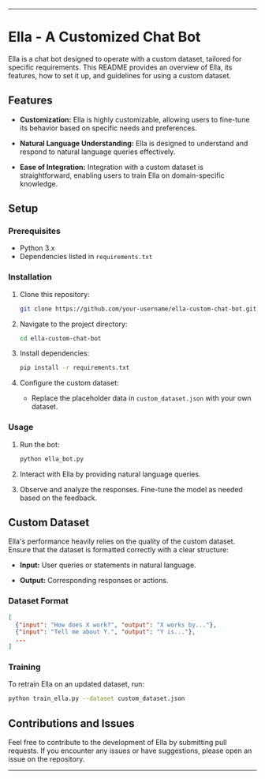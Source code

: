 

---

# Ella - A Customized Chat Bot

Ella is a chat bot designed to operate with a custom dataset, tailored for specific requirements. This README provides an overview of Ella, its features, how to set it up, and guidelines for using a custom dataset.

## Features

- **Customization:** Ella is highly customizable, allowing users to fine-tune its behavior based on specific needs and preferences.

- **Natural Language Understanding:** Ella is designed to understand and respond to natural language queries effectively.

- **Ease of Integration:** Integration with a custom dataset is straightforward, enabling users to train Ella on domain-specific knowledge.

## Setup

### Prerequisites

- Python 3.x
- Dependencies listed in `requirements.txt`

### Installation

1. Clone this repository:

    ```bash
    git clone https://github.com/your-username/ella-custom-chat-bot.git
    ```

2. Navigate to the project directory:

    ```bash
    cd ella-custom-chat-bot
    ```

3. Install dependencies:

    ```bash
    pip install -r requirements.txt
    ```

4. Configure the custom dataset:

    - Replace the placeholder data in `custom_dataset.json` with your own dataset.

### Usage

1. Run the bot:

    ```bash
    python ella_bot.py
    ```

2. Interact with Ella by providing natural language queries.

3. Observe and analyze the responses. Fine-tune the model as needed based on the feedback.

## Custom Dataset

Ella's performance heavily relies on the quality of the custom dataset. Ensure that the dataset is formatted correctly with a clear structure:

- **Input:** User queries or statements in natural language.
  
- **Output:** Corresponding responses or actions.

### Dataset Format

```json
[
  {"input": "How does X work?", "output": "X works by..."},
  {"input": "Tell me about Y.", "output": "Y is..."},
  ...
]
```

### Training

To retrain Ella on an updated dataset, run:

```bash
python train_ella.py --dataset custom_dataset.json
```

## Contributions and Issues

Feel free to contribute to the development of Ella by submitting pull requests. If you encounter any issues or have suggestions, please open an issue on the repository.

---


